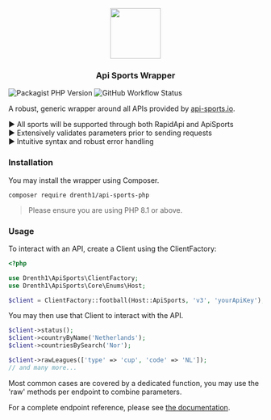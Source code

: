 <p align="center">
  <img height="100" src="https://user-images.githubusercontent.com/89132520/236676102-d9b7db00-f8b4-4b13-81c2-b4ee8250008d.png" />
</p>

<p align="center">
    <h3 align="center">Api Sports Wrapper</h3>
</p>

![Packagist PHP Version](https://img.shields.io/packagist/dependency-v/Drenth1/api-sports-php/php?label=php)
![GitHub Workflow Status](https://img.shields.io/github/actions/workflow/status/Drenth1/api-sports-php/tests.yml?label=tests)

A robust, generic wrapper around all APIs provided by [api-sports.io](https://api-sports.io/).

▶️ All sports will be supported through both RapidApi and ApiSports <br>
▶️ Extensively validates parameters prior to sending requests <br>
▶️ Intuitive syntax and robust error handling 

### Installation

You may install the wrapper using Composer.

````shell
composer require drenth1/api-sports-php
````

> Please ensure you are using PHP 8.1 or above.


### Usage

To interact with an API, create a Client using the ClientFactory:

````php
<?php

use Drenth1\ApiSports\ClientFactory;
use Drenth1\ApiSports\Core\Enums\Host;

$client = ClientFactory::football(Host::ApiSports, 'v3', 'yourApiKey');
````

You may then use that Client to interact with the API.

````php
$client->status();                
$client->countryByName('Netherlands'); 
$client->countriesBySearch('Nor');

$client->rawLeagues(['type' => 'cup', 'code' => 'NL']);
// and many more...
````

Most common cases are covered by a dedicated function, you may use the 'raw' methods per endpoint to combine parameters.

For a complete endpoint reference, please see [the documentation](#).